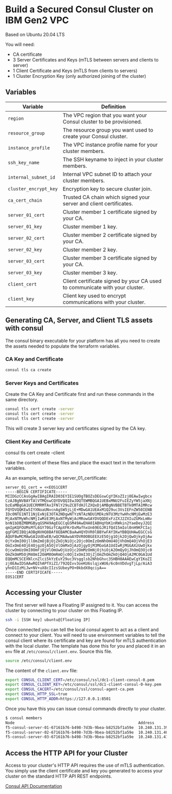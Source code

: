 # Build a Secured Consul Cluster on IBM Gen2 VPC

Based on Ubuntu 20.04 LTS

You will need:

- CA certificate
- 3 Server Certificates and Keys (mTLS between servers and clients to server)
- 1 Client Certificate and Keys (mTLS from clients to servers)
- 1 Cluster Encryption Key (only authorized joining of the cluster)

## Variables

| Variable | Definition |
| --- | ---------- |
| `region` | The VPC region that you want your Consul cluster to be provisioned. |
| `resource_group` | The resource group you want used to create your Consul cluster. |
| `instance_profile` | The VPC instance profile name for your cluster members. |
| `ssh_key_name` | The SSH keyname to inject in your cluster members. |
| `internal_subnet_id` | Internal VPC subnet ID to attach your cluster members. |
| `cluster_encrypt_key` | Encryption key to secure cluster join. |
| `ca_cert_chain` | Trusted CA chain which signed your server and client certificates. |
| `server_01_cert` | Cluster member 1 certificate signed by your CA. |
| `server_01_key` | Cluster member 1 key. |
| `server_02_cert` | Cluster member 2 certificate signed by your CA. |
| `server_02_key` | Cluster member 2 key. |
| `server_03_cert` | Cluster member 3 certificate signed by your CA. |
| `server_03_key` | Cluster member 3 key. |
| `client_cert` | Client certificate signed by your CA used to communicate with your cluster. |
| `client_key` | Client key used to encrypt communications with your cluster. |

## Generating CA, Server, and Client TLS assets with consul

The consul binary executable for your platform has all you need to create the assets needed to populate the terraform variables.

### CA Key and Certificate

```bash
consul tls ca create
```

### Server Keys and Certificates

Create the CA Key and Certificate first and run these commands in the same directory.

```bash
consul tls cert create -server
consul tls cert create -server
consul tls cert create -server
```

This will create 3 server key and certificates signed by the CA key.

### Client Key and Certificate

consul tls cert create -client

Take the content of these files and place the exact text in the terraform variables.

As an example, setting the server_01_certificate:

```hcl
server_01_cert = <<EOS1CERT
-----BEGIN CERTIFICATE-----
MIIDGzCCAsGgAwIBAgIRAID03EYIE1SUOgTBOZsDEGswCgYIKoZIzj0EAwIwgbcx
CzAJBgNVBAYTAlVTMQswCQYDVQQIEwJDQTEWMBQGA1UEBxMNU2FuIEZyYW5jaXNj
bzEaMBgGA1UECRMRMTAxIFNlY29uZCBTdHJlZXQxDjAMBgNVBBETBTk0MTA1MRcw
FQYDVQQKEw5IYXNoaUNvcnAgSW5jLjE+MDwGA1UEAxM1Q29uc3VsIEFnZW50IENB
IDc0NTE1NTI1NjExNjE3OTA2NDgwNTYzNTAzNDU1MDkzNTU3MzYwHhcNMjEwMzE3
MjAxNTMyWhcNMjIwMzE3MjAxNTMyWjAcMRowGAYDVQQDExFzZXJ2ZXIuZGMxLmNv
bnN1bDBZMBMGByqGSM49AgEGCCqGSM49AwEHA0IABHqYbK1nRWkin2YaeDeyJ2QI
qmIpKQFOUMsMfL6GY70GzfCApXFKrOxMafhxUn69EGJR1fQd15mIol0nH9KFCIaj
ggFGMIIBQjAOBgNVHQ8BAf8EBAMCBaAwHQYDVR0lBBYwFAYIKwYBBQUHAwEGCCsG
AQUFBwMCMAwGA1UdEwEB/wQCMAAwaAYDVR0OBGEEXzE5Ojg1Ojk2OjQwOjkyOjAw
OjYxOmI0OjllOmZmOjBjOjZkOjNiOjc2Ojc0OmIzOmNhOmU4OjVhOmQ4OjVhOjE3
OmIxOmE4OjE4OjgzOjA5OjVlOmMxOjAzOjgyOjM3MGoGA1UdIwRjMGGAXzUwOjkx
OjcwOmUzOmI0OmFjOjVlOmUwOjUzOjc2OmMzOmNjOjhiOjA2OmQyOjJhOmQ3Ojc0
OmZkOmM5OjM4OmI2OmM0OmRmOjc0OjIxOmI3OjZjOmZhOmZkOjQ4OjA2MC0GA1Ud
EQQmMCSCEXNlcnZlci5kYzEuY29uc3Vsgglsb2NhbGhvc3SHBH8AAAEwCgYIKoZI
zj0EAwIDSAAwRQIhAPfXiZI/792QIvv3oeKU6slqjxWU6/6c0nVDdvgTjLp/AiA3
yhnD1IzMiJw+NV+uX8cIIzsSUbeyPO+0kbdX0qciyA==
-----END CERTIFICATE-----
EOS1CERT
```

## Accessing your Cluster

The first server will have a Floating IP assigned to it. You can access the cluster by connecting to your cluster on this Floating IP.

```bash
ssh -i [SSH key] ubuntu@[Floating IP]
```

Once connected you can tell the local consul agent to act as a client and connect to your client. You will need to use environment variables to tell the consul client where its certificate and key are found for mTLS authentication with the local cluster. The template has done this for you and placed it in an `env` file at `/etc/consul/client.env`. Source this file.

```bash
source /etc/consul/client.env
```

The content of the `client.env` file:

```bash
export CONSUL_CLIENT_CERT=/etc/consul/ssl/dc1-client-consul-0.pem
export CONSUL_CLIENT_KEY=/etc/consul/ssl/dc1-client-consul-0-key.pem
export CONSUL_CACERT=/etc/consul/ssl/consul-agent-ca.pem
export CONSUL_HTTP_SSL=true
export CONSUL_HTTP_ADDR=https://127.0.0.1:8501
```

Once you have this you can issue consul commands directly to your cluster.

```bash
$ consul members
Node                                                      Address             Status  Type    Build  Protocol  DC   Segment
f5-consul-server-01-67161b76-b498-7d3b-9bea-b8252bf1a59e  10.240.131.39:8301  alive   server  1.5.2  2         dc1  <all>
f5-consul-server-02-67161b76-b498-7d3b-9bea-b8252bf1a59e  10.240.131.40:8301  alive   server  1.5.2  2         dc1  <all>
f5-consul-server-03-67161b76-b498-7d3b-9bea-b8252bf1a59e  10.240.131.41:8301  alive   server  1.5.2  2         dc1  <all>

```

## Access the HTTP API for your Cluster

Access to your cluster's HTTP API requires the use of mTLS authentication. You simply use the client certificate and key you generated to access your cluster on the standard HTTP API REST endpoints.

[Consul API Documentation](https://www.consul.io/api-docs)
